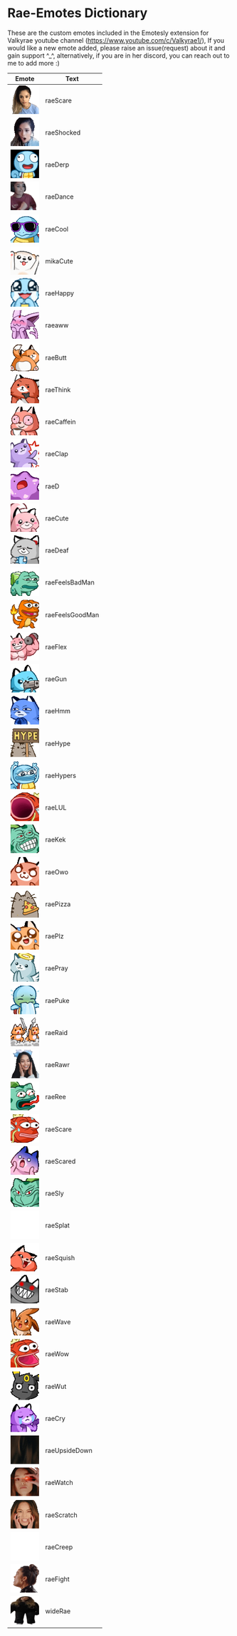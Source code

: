 # Rae-Emotes Dictionary
These are the custom emotes included in the Emotesly extension for Valkyrae youtube channel (https://www.youtube.com/c/Valkyrae1/), 
If you would like a new emote added, please raise an issue(request) about it and gain support ^_^, alternatively, if you are in her discord, you can reach out to me to add more :)

| Emote | Text |
| --- | --- |
| ![](rae/1.gif)|raeScare|
| ![](rae/2.gif)|raeShocked|
| ![](rae/3.gif)|raeDerp|
| ![](rae/4.gif)|raeDance|
| ![](rae/5.gif)|raeCool|
| ![](rae/6.gif)|mikaCute|
| ![](rae/7.gif)|raeHappy|
| ![](rae/8.gif)|raeaww|
| ![](rae/9.gif)|raeButt|
| ![](rae/10.gif)|raeThink|
| ![](rae/11.gif)|raeCaffein|
| ![](rae/12.gif)|raeClap|
| ![](rae/13.gif)|raeD|
| ![](rae/14.gif)|raeCute|
| ![](rae/15.gif)|raeDeaf|
| ![](rae/16.gif)|raeFeelsBadMan|
| ![](rae/17.gif)|raeFeelsGoodMan|
| ![](rae/18.gif)|raeFlex|
| ![](rae/19.gif)|raeGun|
| ![](rae/20.gif)|raeHmm|
| ![](rae/21.gif)|raeHype|
| ![](rae/22.gif)|raeHypers|
| ![](rae/23.gif)|raeLUL|
| ![](rae/24.gif)|raeKek|
| ![](rae/25.gif)|raeOwo|
| ![](rae/26.gif)|raePizza|
| ![](rae/27.gif)|raePlz|
| ![](rae/28.gif)|raePray|
| ![](rae/29.gif)|raePuke|
| ![](rae/30.gif)|raeRaid|
| ![](rae/31.gif)|raeRawr|
| ![](rae/32.gif)|raeRee|
| ![](rae/33.gif)|raeScare|
| ![](rae/34.gif)|raeScared|
| ![](rae/35.gif)|raeSly|
| ![](rae/36.gif)|raeSplat|
| ![](rae/37.gif)|raeSquish|
| ![](rae/38.gif)|raeStab|
| ![](rae/39.gif)|raeWave|
| ![](rae/40.gif)|raeWow|
| ![](rae/41.gif)|raeWut|
| ![](rae/42.gif)|raeCry|
| ![](rae/43.gif)|raeUpsideDown|
| ![](rae/44.gif)|raeWatch|
| ![](rae/45.gif)|raeScratch|
| ![](rae/46.gif)|raeCreep|
| ![](rae/47.gif)|raeFight|
| ![](rae/48.png)|wideRae|
